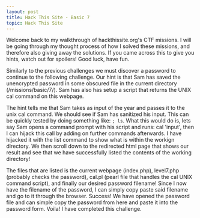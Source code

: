 ```yaml
---
layout: post
title: Hack This Site - Basic 7
topic: Hack This Site
---
```


Welcome back to my walkthrough of hackthissite.org's CTF missions. I will be going through my thought process of how I solved these missions, and therefore also giving away the solutions. If you came across this to give you hints, watch out for spoilers! Good luck, have fun.

Similarly to the previous challenges we must discover a password to continue to the following challenge. Our hint is that Sam has saved the unencrypted password in some obscured file in the current directory (/missions/basic/7/). Sam has also has setup a script that returns the UNIX cal command on this webpage.

The hint tells me that Sam takes as input of the year and passes it to the unix cal command. We should see if Sam has sanitized his input. This can be quickly tested by doing something like: `; ls`. What this would do is, lets say Sam opens a command prompt with his script and runs: cal 'input', then I can hijack this call by adding on further commands afterwards. I have hijacked it with the list command to show what is within the workign directory. We then scroll down to the redirected html page that shows our result and see that we have successfully listed the contents of the working directory!

The files that are listed is the current webpage (index.php), level7.php (probably checks the password), cal.pl (pearl file that handles the cal UNIX command script), and finally our desired password filename! Since I now have the filename of the password, I can simply copy paste said filename and go to it through the browser. Success! We have opened the password file and can simple copy the password from here and paste it into the password form. Voila! I have completed this challenge.
